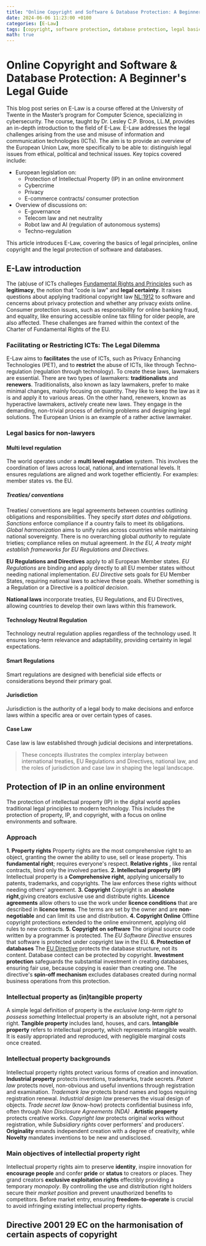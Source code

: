 ```yaml
---
title: "Online Copyright and Software & Database Protection: A Beginner's Legal Guide"
date: 2024-06-06 11:23:00 +0100
categories: [E-Law]
tags: [copyright, software protection, database protection, legal basics]
math: true
---
```


# Online Copyright and Software & Database Protection: A Beginner's Legal Guide

This blog post series on E-Law is a course offered at the University of Twente in the Master’s program for Computer Science, specializing in cybersecurity. The course, taught by Dr. Lesley C.P. Broos, LL.M, provides an in-depth introduction to the field of E-Law. E-Law addresses the legal challenges arising from the use and misuse of information and communication technologies (ICTs). The aim is to provide an overview of the European Union Law, more specifically to be able to: distinguish legal issues from ethical, political and technical issues. Key topics covered include:

* European legislation on:
  * Protection of Intellectual Property (IP) in an online environment
  * Cybercrime
  * Privacy
  * E-commerce contracts/ consumer protection
* Overview of discussions on:
  * E-governance
  * Telecom law and net neutrality
  * Robot law and AI (regulation of autonomous systems)
  * Techno-regulation

This article introduces E-Law, covering the basics of legal principles, online copyright and the legal protection of software and databases.

## E-Law introduction

The (ab)use of ICTs challeges [Fundamental Rights and Principles](https://www.europarl.europa.eu/charter/pdf/text_en.pdf) such as **legitimacy**, the notion that "code is law" and **legal certainty**. It raises questions about applying traditional copyright law [NL:1912](https://wetten.overheid.nl/BWBR0001886/2022-10-01) to software and cencerns about privacy protection and whether any privacy exists online. Consumer protection issues, such as responsibility for online banking fraud, and equality, like ensuring accessible online tax filling for older people, are also affected. These challenges are framed within the context of the Charter of Fundamental Rights of the EU.

### Facilitating or Restricting ICTs: The Legal Dilemma

E-Law aims to **facilitates** the use of ICTs, such as Privacy Enhancing Technologies (PET), and to  **restrict** the abuse of ICTs, like through Techno-regulation (regulation through technology). To create these laws, lawmakers are essential. There are two types of lawmakers: **traditionalists** and **renewers**. Traditionalists, also known as lazy lawmakers, prefer to make minimal changes, mainly focusing on quantity. They like to keep the law as it is and apply it to various areas. On the other hand, renewers, known as hyperactive lawmakers, actively create new laws. They engage in the demanding, non-trivial process of defining problems and designing legal solutions. The European Union is an example of a rather active lawmaker.

### Legal basics for non-lawyers

#### Multi level regulation

The world operates under a **multi level regulation** system. This involves the coordination of laws across local, national, and international levels. It ensures regulations are aligned and work together efficiently. For examples: member states vs. the EU.

##### Treaties/ conventions

Treaties/ conventions are legal agreements between countries outlining obligations and responsibilities. They specify *start dates and obligations*. *Sanctions* enforce compliance if a country fails to meet its obligations. *Global harmonization* aims to unify rules across countries while maintaining national sovereignty. There is no overarching global *authority* to regulate trieties; compliance relies on mutual agreement. *In the EU, A treaty might establish frameworks for EU Regulations and Directives.*

**EU Regulations and Directives** apply to all European Member states. *EU Regulations* are binding and apply directly to all EU member states without needing national implementation. *EU Directive* sets goals for EU Member States, requiring national laws to achieve these goals. Whether something is a Regulation or a Directive is a *political decision*.

**National laws** incorporate treaties, EU Regulations, and EU Directives, allowing countries to develop their own laws within this framework.

#### Technology Neutral Regulation

Technology neutral regulation applies regardless of the technology used. It ensures long-term relevance and adaptability, providing certainty in legal expectations.

#### Smart Regulations

Smart regulations are designed with beneficial side effects or considerations beyond their primary goal.

#### Jurisdiction

Jurisdiction is the authority of a legal body to make decisions and enforce laws within a specific area or over certain types of cases.

#### Case Law

Case law is law established through judicial decisions and interpretations.

> These concepts illustrates the complex interplay between international treaties, EU Regulations and Directives, national law, and the roles of jurisdiction and case law in shaping the legal landscape.

## Protection of IP in an online environment

The protection of intellectual property (IP) in the digital world applies traditional legal principles to modern technology. This includes the protection of property, IP, and copyright, with a focus on online environments and software.

### Approach

**1. Property rights**
Property rights are the most comprehensive right to an object, granting the owner the ability to use, sell or lease  property. This **fundamental right**; requires everyone's respect. **Relative rights** , like rental contracts, bind only the involved parties.
**2. Intellectual property (IP)**
Intellectual property is a **Comprehensive right**, applying unicersally to patents, trademarks, and copyrights. The law enforces these rights without needing others' agreement.
**3. Copyright**
Copyright is an **absolute right**,giving creators exclusive use and distribute rights. **Licence agreements** allow others to use the work under **licence conditions** that are described in **licence terms**. The terms are set by the owner and are **non-negotiable** and can limit its use and distribution.
**4. Copyright Online**
Offline copyright protections extended to the online environment, applying old rules to new contracts.
**5. Copyright on software**
The original source code written by a programmer is protected. The *EU Software Directive* ensures that software is protected under copyright law in the EU.
**6. Protection of databases**
The [EU Directive](https://www.google.com/url?sa=t&source=web&rct=j&opi=89978449&url=https://eur-lex.europa.eu/legal-content/EN/TXT/%3Furi%3Dcelex%253A31996L0009&ved=2ahUKEwjzyeKB9caGAxWFh_0HHTCBFBgQFnoECA8QAQ&usg=AOvVaw1FYE9nO5idX1-TUOhRRR7N) protects the database structure, not its content. Database contect can be protected by copyright. **Investment protection** safeguards the substantial investment in creating databases, ensuring fair use, because copying is easier than creating one. The directive's **spin-off mechanism** excludes databases created during normal business operations from this protection.

### Intellectual property as (in)tangible property

A simple legal definition of property is the *exclusive long-term right to possess something* Intellectual property is an absolute right, not a personal right. **Tangible property** includes land, houses, and cars. **Intangible property** refers to intellectual property, which represents intangible wealth. It is easily appropriated and reproduced, with negligible marginal costs once created.

### Intellectual property backgrounds

Intellectual property rights protect various forms of creation and innovation. **Industrial property** protects inventions, trademarks, trade secrets. *Patent law* protects novel, non-obvious and useful inventions through registration and examination. *Trademark law* protects brand names and logos requiring registration renewal. *Industrial design law* preserves the visual design of objects. *Trade secret law* (know-how) protects confidential business info, often through *Non Disclosure Agreements (NDA)* . **Artistic property** protects creative works. *Copyright law* protects original works without registration, while *Subsidiary rights* cover performers' and producers'. **Originality** emands independent creation with a degree of creativity, while **Novelty** mandates inventions to be new and undisclosed.

### Main objectives of intellectial property right

Intellectual property rights aim to preserve **identity**, inspire innovation for **encourage people** and confer **pride** or **status** to creators or places. They grand creators  **exclusive exploitation rights** effectibly providing a temporary *monopoly*. By controlling the use and distribution right holders secure their *market position* and prevent unauthorized benefits to competitors. Before market entry, ensuring **freedom-to-operate** is crucial to avoid infringing existing intellectual property rights.

## Directive 2001 29 EC on the harmonisation of certain aspects of copyright
